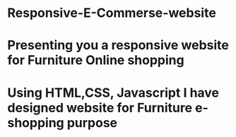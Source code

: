 # Responsive-E-Commerse-website

# Presenting you a responsive website for Furniture Online shopping

# Using HTML,CSS, Javascript I have designed website for Furniture e-shopping purpose 

